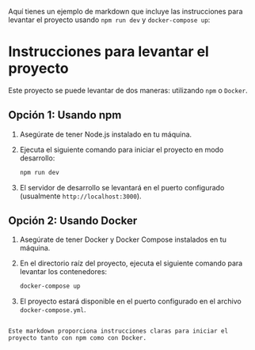 Aquí tienes un ejemplo de markdown que incluye las instrucciones para levantar el proyecto usando `npm run dev` y `docker-compose up`:

# Instrucciones para levantar el proyecto

Este proyecto se puede levantar de dos maneras: utilizando `npm` o `Docker`.

## Opción 1: Usando npm

1. Asegúrate de tener Node.js instalado en tu máquina.
2. Ejecuta el siguiente comando para iniciar el proyecto en modo desarrollo:

   ```bash
   npm run dev
   ```

3. El servidor de desarrollo se levantará en el puerto configurado (usualmente `http://localhost:3000`).

## Opción 2: Usando Docker

1. Asegúrate de tener Docker y Docker Compose instalados en tu máquina.
2. En el directorio raíz del proyecto, ejecuta el siguiente comando para levantar los contenedores:

   ```bash
   docker-compose up
   ```

3. El proyecto estará disponible en el puerto configurado en el archivo `docker-compose.yml`.
```

Este markdown proporciona instrucciones claras para iniciar el proyecto tanto con npm como con Docker.
